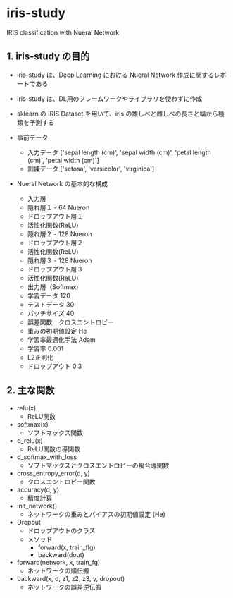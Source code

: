 # iris-study
IRIS classification with Nueral Network 

## 1. iris-study の目的
* iris-study は、Deep Learning における Nueral Network 作成に関するレポートである
* iris-study は、DL用のフレームワークやライブラリを使わずに作成
* sklearn の IRIS Dataset を用いて、iris の雄しべと雌しべの長さと幅から種類を予測する
* 事前データ
    * 入力データ ['sepal length (cm)', 'sepal width (cm)', 'petal length (cm)', 'petal width (cm)']
    * 訓練データ ['setosa', 'versicolor', 'virginica']

* Nueral Network の基本的な構成
    + 入力層
    + 隠れ層１ - 64 Nueron
    + ドロップアウト層１
    + 活性化関数(ReLU)
    + 隠れ層２ - 128 Nueron
    + ドロップアウト層２
    + 活性化関数(ReLU)
    + 隠れ層３ - 128 Nueron
    + ドロップアウト層３
    + 活性化関数(ReLU)
    + 出力層（Softmax)
    
    * 学習データ 120
    * テストデータ 30
    * バッチサイズ 40
    * 誤差関数　クロスエントロピー
    * 重みの初期値設定  He
    * 学習率最適化手法 Adam
    * 学習率 0.001
    * L2正則化
    * ドロップアウト 0.3
    

## 2. 主な関数
* relu(x)
    * ReLU関数
* softmax(x)
    * ソフトマックス関数
* d_relu(x)
    * ReLU関数の導関数
* d_softmax_with_loss
    * ソフトマックスとクロスエントロピーの複合導関数
* cross_entropy_error(d, y)
    * クロスエントロピー関数
* accuracy(d, y)
    * 精度計算
* init_network()
    * ネットワークの重みとバイアスの初期値設定 (He)
* Dropout
    * ドロップアウトのクラス
    * メソッド
        * forward(x, train_flg)
        * backward(dout)
* forward(network, x, train_fg)
    * ネットワークの順伝搬
* backward(x, d, z1, z2, z3, y, dropout)
    * ネットワークの誤差逆伝搬
    
